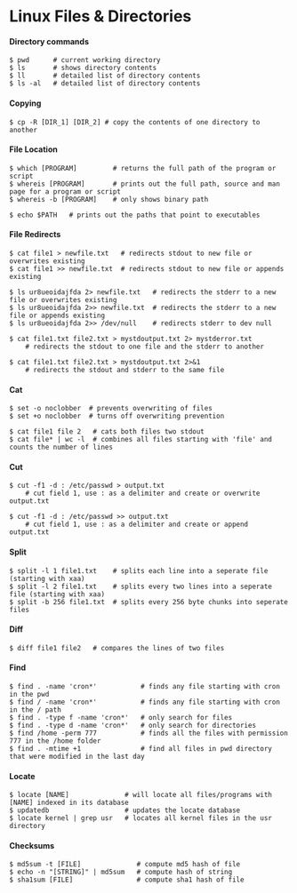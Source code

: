 Linux Files & Directories
=========================

#### Directory commands

	$ pwd      # current working directory
	$ ls       # shows directory contents
	$ ll       # detailed list of directory contents
	$ ls -al   # detailed list of directory contents


#### Copying

	$ cp -R [DIR_1] [DIR_2] # copy the contents of one directory to another  


#### File Location

	$ which [PROGRAM]         # returns the full path of the program or script
	$ whereis [PROGRAM]       # prints out the full path, source and man page for a program or script
	$ whereis -b [PROGRAM]    # only shows binary path

	$ echo $PATH   # prints out the paths that point to executables


#### File Redirects

	$ cat file1 > newfile.txt   # redirects stdout to new file or overwrites existing
	$ cat file1 >> newfile.txt  # redirects stdout to new file or appends existing

	$ ls ur8ueoidajfda 2> newfile.txt   # redirects the stderr to a new file or overwrites existing  
	$ ls ur8ueoidajfda 2>> newfile.txt  # redirects the stderr to a new file or appends existing
	$ ls ur8ueoidajfda 2>> /dev/null    # redirects stderr to dev null

	$ cat file1.txt file2.txt > mystdoutput.txt 2> mystderror.txt 
		# redirects the stdout to one file and the stderr to another
	
	$ cat file1.txt file2.txt > mystdoutput.txt 2>&1
		# redirects the stdout and stderr to the same file

#### Cat

	$ set -o noclobber  # prevents overwriting of files
	$ set +o noclobber  # turns off overwriting prevention 

	$ cat file1 file 2   # cats both files two stdout
	$ cat file* | wc -l  # combines all files starting with 'file' and counts the number of lines

#### Cut

	$ cut -f1 -d : /etc/passwd > output.txt   
		# cut field 1, use : as a delimiter and create or overwrite output.txt

	$ cut -f1 -d : /etc/passwd >> output.txt   
		# cut field 1, use : as a delimiter and create or append output.txt

#### Split

	$ split -l 1 file1.txt    # splits each line into a seperate file (starting with xaa)
	$ split -l 2 file1.txt    # splits every two lines into a seperate file (starting with xaa)
	$ split -b 256 file1.txt  # splits every 256 byte chunks into seperate files


#### Diff

	$ diff file1 file2   # compares the lines of two files

#### Find

	$ find . -name 'cron*'           # finds any file starting with cron in the pwd
	$ find / -name 'cron*'           # finds any file starting with cron in the / path
	$ find . -type f -name 'cron*'   # only search for files 
	$ find . -type d -name 'cron*'   # only search for directories
	$ find /home -perm 777           # finds all the files with permission 777 in the /home folder
	$ find . -mtime +1               # find all files in pwd directory that were modified in the last day

#### Locate

	$ locate [NAME]  			 # will locate all files/programs with [NAME] indexed in its database 
	$ updatedb                   # updates the locate database
	$ locate kernel | grep usr   # locates all kernel files in the usr directory


#### Checksums

	$ md5sum -t [FILE]  			# compute md5 hash of file
	$ echo -n "[STRING]" | md5sum   # compute hash of string
	$ sha1sum [FILE]   				# compute sha1 hash of file

